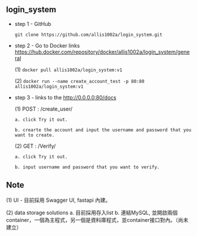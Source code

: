 ## login_system


* step 1 - GitHub

  `git clone https://github.com/allis1002a/login_system.git`

* step 2 - Go to Docker links https://hub.docker.com/repository/docker/allis1002a/login_system/general

  (1) `docker pull allis1002a/login_system:v1`
  
  (2) `docker run --name create_account_test -p 80:80 allis1002a/login_system:v1`

* step 3 - links to the http://0.0.0.0:80/docs

  (1) POST : /create_user/ 

      a. click Try it out.
      
      b. crearte the account and input the username and password that you want to create.
      
  (2) GET : /Verify/ 

      a. click Try it out.
      
      b. input username and password that you want to verify.
 
 ## Note
 
 (1) UI - 目前採用 Swagger UI, fastapi 內建。
 
 (2) data storage solutions
      a. 目前採用存入list
      b. 連結MySQL, 並開啟兩個container，一個為主程式，另一個是資料庫程式，並container接口對內。（尚未建立）
 
 



